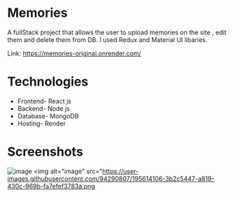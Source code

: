 # Memories

A fullStack project that allows the user to upload memories on the site , edit them and delete them from DB.
I used Redux and Material UI libaries.


Link: https://memories-original.onrender.com/

# Technologies
<ul>
  <li>Frontend- React js</li>
  <li>Backend- Node js</li>
  <li>Database- MongoDB</li>
  <li>Hosting- Render </li>
</ul>

# Screenshots
![image](https://user-images.githubusercontent.com/94290807/195613347-345cfb17-5f85-42ee-b20f-094133fc57c1.png)
<img alt="image" src="https://user-images.githubusercontent.com/94290807/195614106-3b2c5447-a819-430c-969b-fa7efef3783a.png
